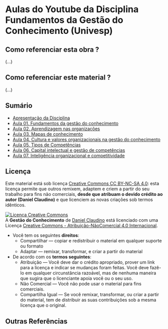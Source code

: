 # Aulas do Youtube da Disciplina Fundamentos da Gestão do Conhecimento (Univesp)


## Como referenciar esta obra ?

(...)

## Como referenciar este material ?

(...)

## Sumário
- [Apresentação da Disciplina](aula00-apresentacao-e-plano-de-ensino.md)
- [Aula 01. Fundamentos da gestão do conhecimento](./aula01-fundamentos-da-gestao-do-conhecimento.md)
- [Aula 02. Aprendizagem nas organizações](./aula02-aprendizagem-nas-organizacoes.md)
- [Aula 03. Mapas de conhecimento](./aula03-mapas-de-conhecimento.md)
- [Aula 04. Cultura e valores organizacionais na gestão do conhecimento](./aula04-gestao-da-inovacao.md)
- [Aula 05. Tipos de Competências](./aula05-sistemas-de-informacao-e-sistemas-de-gestao-do-conhecimento.md)
- [Aula 06. Capital intelectual e gestão de competências](./aula06-gestao-intelectual-e-gestao-de-competencias.md)
- [Aula 07. Inteligência organizacional e competitividade](./aula07-inteligencia-organizacional%20e%20competitividade.md)

## Licença

Este material está sob licença [Creative Commons CC BY-NC-SA 4.0](https://creativecommons.org/licenses/by-nc-sa/4.0/deed.pt_BR): esta licença permite que outros remixem, adaptem e criem a partir do seu trabalho para fins não comerciais, **desde que atribuam o devido crédito ao autor (Daniel Claudino)** e que licenciem as novas criações sob termos idênticos.

<a rel="license" href="http://creativecommons.org/licenses/by-nc/4.0/"><img alt="Licença Creative Commons" style="border-width:0" src="https://i.creativecommons.org/l/by-nc/4.0/88x31.png" /></a><br /><span xmlns:dct="http://purl.org/dc/terms/" href="http://purl.org/dc/dcmitype/Text" property="dct:title" rel="dct:type">A <b>Gestão do Conhecimento</b></span> de <a xmlns:cc="http://creativecommons.org/ns#" href="https://github.com/dnlclaudino/gestao-do-conhecimento" property="cc:attributionName" rel="cc:attributionURL">Daniel Claudino</a> está licenciado com uma Licença <a rel="license" href="http://creativecommons.org/licenses/by-nc/4.0/">Creative Commons - Atribuição-NãoComercial 4.0 Internacional</a>.

- Você tem os seguintes **direitos**:
  - Compartilhar — copiar e redistribuir o material em qualquer suporte ou formato
  - Adaptar — remixar, transformar, e criar a partir do material
- De acordo com os **termos seguintes**:
  - Atribuição — Você deve dar o crédito apropriado, prover um link para a licença e indicar se mudanças foram feitas. Você deve fazê-lo em qualquer circunstância razoável, mas de nenhuma maneira que sugira que o licenciante apoia você ou o seu uso.
  - Não Comercial — Você não pode usar o material para fins comerciais.
  - Compartilha Igual — Se você remixar, transformar, ou criar a partir do material, tem de distribuir as suas contribuições sob a mesma licença que o original. 

## Outras Referências
